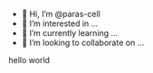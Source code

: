 - 👋 Hi, I’m @paras-cell
- 👀 I’m interested in ...
- 🌱 I’m currently learning ...
- 💞️ I’m looking to collaborate on ...
<p>hello world</p>
